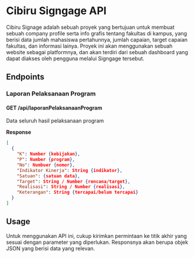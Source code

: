 # Cibiru Signgage API

Cibiru Signage adalah sebuah proyek yang bertujuan untuk membuat sebuah company profile serta info grafis tentang fakultas di kampus, yang berisi data jumlah mahasiswa pertahunnya, jumlah capaian, target capaian fakultas, dan informasi lainya. Proyek ini akan menggunakan sebuah website sebagai platformnya, dan akan terdiri dari sebuah dashboard yang dapat diakses oleh pengguna melalui Signgage tersebut.

## Endpoints

### Laporan Pelaksanaan Program

#### GET /api/laporanPelaksanaanProgram

Data seluruh hasil pelaksanaan program

**Response**

```json
[
  {
    "K": Number {kebijakan},
    "P": Number {program},
    "No": Numbuer {nomor},
    "Indikator Kinerja": String {indikator},
    "Satuan": {satuan data},
    "Target": String / Number {rencana/target},
    "Realisasi": String / Number {realisasi},
    "Keterangan": String {tercapai/belum tercapai}
  }
]
```

## Usage

Untuk menggunakan API ini, cukup kirimkan permintaan ke titik akhir yang sesuai dengan parameter yang diperlukan. Responsnya akan berupa objek JSON yang berisi data yang relevan.